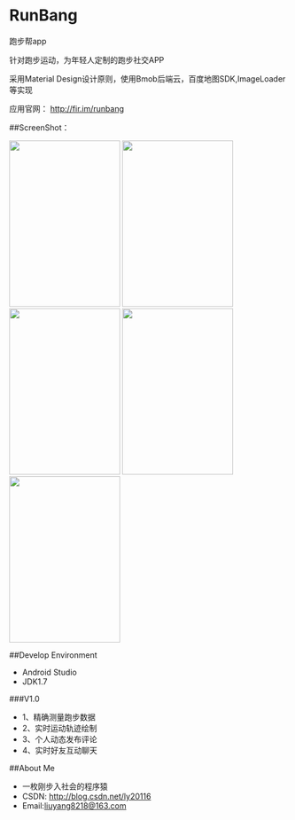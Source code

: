 # RunBang
跑步帮app

针对跑步运动，为年轻人定制的跑步社交APP

采用Material Design设计原则，使用Bmob后端云，百度地图SDK,ImageLoader等实现

应用官网： http://fir.im/runbang

##ScreenShot：

<img src="https://github.com/yang8218/RunBang/blob/master/screenshot/login.jpg"  width="200" height="300"> 
<img src="https://github.com/yang8218/RunBang/blob/master/screenshot/main.jpg"  width="200" height="300"> 
<img src="https://github.com/yang8218/RunBang/blob/master/screenshot/map.jpg"  width="200" height="300">   

<img src="https://github.com/yang8218/RunBang/blob/master/screenshot/im.jpg"  width="200" height="300">
<img src="https://github.com/yang8218/RunBang/blob/master/screenshot/set.jpg"  width="200" height="300">

##Develop Environment

* Android Studio
* JDK1.7


###V1.0
* 1、精确测量跑步数据
* 2、实时运动轨迹绘制
* 3、个人动态发布评论
* 4、实时好友互动聊天

##About Me

* 一枚刚步入社会的程序猿
* CSDN: http://blog.csdn.net/ly20116
* Email:liuyang8218@163.com

